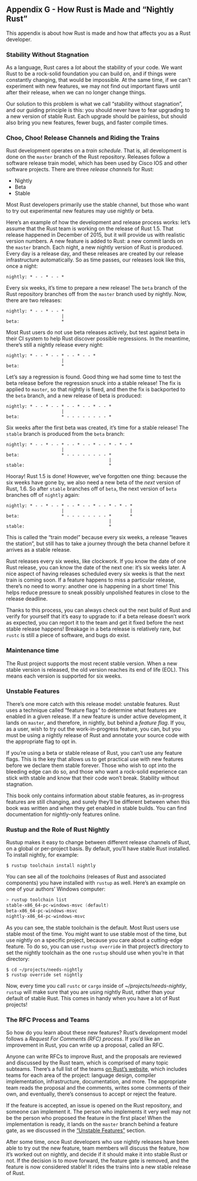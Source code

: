 ## Appendix G - How Rust is Made and “Nightly Rust”

This appendix is about how Rust is made and how that affects you as a Rust
developer.

### Stability Without Stagnation

As a language, Rust cares a _lot_ about the stability of your code. We want Rust
to be a rock-solid foundation you can build on, and if things were constantly
changing, that would be impossible. At the same time, if we can’t experiment
with new features, we may not find out important flaws until after their
release, when we can no longer change things.

Our solution to this problem is what we call “stability without stagnation”, and
our guiding principle is this: you should never have to fear upgrading to a new
version of stable Rust. Each upgrade should be painless, but should also bring
you new features, fewer bugs, and faster compile times.

### Choo, Choo! Release Channels and Riding the Trains

Rust development operates on a _train schedule_. That is, all development is
done on the `master` branch of the Rust repository. Releases follow a software
release train model, which has been used by Cisco IOS and other software
projects. There are three _release channels_ for Rust:

* Nightly
* Beta
* Stable

Most Rust developers primarily use the stable channel, but those who want to try
out experimental new features may use nightly or beta.

Here’s an example of how the development and release process works: let’s assume
that the Rust team is working on the release of Rust 1.5. That release happened
in December of 2015, but it will provide us with realistic version numbers. A
new feature is added to Rust: a new commit lands on the `master` branch. Each
night, a new nightly version of Rust is produced. Every day is a release day,
and these releases are created by our release infrastructure automatically. So
as time passes, our releases look like this, once a night:

```text
nightly: * - - * - - *
```

Every six weeks, it’s time to prepare a new release! The `beta` branch of the
Rust repository branches off from the `master` branch used by nightly. Now,
there are two releases:

```text
nightly: * - - * - - *
                     |
beta:                *
```

Most Rust users do not use beta releases actively, but test against beta in
their CI system to help Rust discover possible regressions. In the meantime,
there’s still a nightly release every night:

```text
nightly: * - - * - - * - - * - - *
                     |
beta:                *
```

Let’s say a regression is found. Good thing we had some time to test the beta
release before the regression snuck into a stable release! The fix is applied to
`master`, so that nightly is fixed, and then the fix is backported to the `beta`
branch, and a new release of beta is produced:

```text
nightly: * - - * - - * - - * - - * - - *
                     |
beta:                * - - - - - - - - *
```

Six weeks after the first beta was created, it’s time for a stable release! The
`stable` branch is produced from the `beta` branch:

```text
nightly: * - - * - - * - - * - - * - - * - * - *
                     |
beta:                * - - - - - - - - *
                                       |
stable:                                *
```

Hooray! Rust 1.5 is done! However, we’ve forgotten one thing: because the six
weeks have gone by, we also need a new beta of the _next_ version of Rust, 1.6.
So after `stable` branches off of `beta`, the next version of `beta` branches
off of `nightly` again:

```text
nightly: * - - * - - * - - * - - * - - * - * - *
                     |                         |
beta:                * - - - - - - - - *       *
                                       |
stable:                                *
```

This is called the “train model” because every six weeks, a release “leaves the
station”, but still has to take a journey through the beta channel before it
arrives as a stable release.

Rust releases every six weeks, like clockwork. If you know the date of one Rust
release, you can know the date of the next one: it’s six weeks later. A nice
aspect of having releases scheduled every six weeks is that the next train is
coming soon. If a feature happens to miss a particular release, there’s no need
to worry: another one is happening in a short time! This helps reduce pressure
to sneak possibly unpolished features in close to the release deadline.

Thanks to this process, you can always check out the next build of Rust and
verify for yourself that it’s easy to upgrade to: if a beta release doesn’t work
as expected, you can report it to the team and get it fixed before the next
stable release happens! Breakage in a beta release is relatively rare, but
`rustc` is still a piece of software, and bugs do exist.

### Maintenance time

The Rust project supports the most recent stable version. When a new stable
version is released, the old version reaches its end of life (EOL). This means
each version is supported for six weeks.

### Unstable Features

There’s one more catch with this release model: unstable features. Rust uses a
technique called “feature flags” to determine what features are enabled in a
given release. If a new feature is under active development, it lands on
`master`, and therefore, in nightly, but behind a _feature flag_. If you, as a
user, wish to try out the work-in-progress feature, you can, but you must be
using a nightly release of Rust and annotate your source code with the
appropriate flag to opt in.

If you’re using a beta or stable release of Rust, you can’t use any feature
flags. This is the key that allows us to get practical use with new features
before we declare them stable forever. Those who wish to opt into the bleeding
edge can do so, and those who want a rock-solid experience can stick with stable
and know that their code won’t break. Stability without stagnation.

This book only contains information about stable features, as in-progress
features are still changing, and surely they’ll be different between when this
book was written and when they get enabled in stable builds. You can find
documentation for nightly-only features online.

### Rustup and the Role of Rust Nightly

Rustup makes it easy to change between different release channels of Rust, on a
global or per-project basis. By default, you’ll have stable Rust installed. To
install nightly, for example:

```console
$ rustup toolchain install nightly
```

You can see all of the _toolchains_ (releases of Rust and associated components)
you have installed with `rustup` as well. Here’s an example on one of your
authors’ Windows computer:

```powershell
> rustup toolchain list
stable-x86_64-pc-windows-msvc (default)
beta-x86_64-pc-windows-msvc
nightly-x86_64-pc-windows-msvc
```

As you can see, the stable toolchain is the default. Most Rust users use stable
most of the time. You might want to use stable most of the time, but use nightly
on a specific project, because you care about a cutting-edge feature. To do so,
you can use `rustup override` in that project’s directory to set the nightly
toolchain as the one `rustup` should use when you’re in that directory:

```console
$ cd ~/projects/needs-nightly
$ rustup override set nightly
```

Now, every time you call `rustc` or `cargo` inside of
_~/projects/needs-nightly_, `rustup` will make sure that you are using nightly
Rust, rather than your default of stable Rust. This comes in handy when you have
a lot of Rust projects!

### The RFC Process and Teams

So how do you learn about these new features? Rust’s development model follows a
_Request For Comments (RFC) process_. If you’d like an improvement in Rust, you
can write up a proposal, called an RFC.

Anyone can write RFCs to improve Rust, and the proposals are reviewed and
discussed by the Rust team, which is comprised of many topic subteams. There’s a
full list of the teams
[on Rust’s website](https://www.rust-lang.org/governance), which includes teams
for each area of the project: language design, compiler implementation,
infrastructure, documentation, and more. The appropriate team reads the proposal
and the comments, writes some comments of their own, and eventually, there’s
consensus to accept or reject the feature.

If the feature is accepted, an issue is opened on the Rust repository, and
someone can implement it. The person who implements it very well may not be the
person who proposed the feature in the first place! When the implementation is
ready, it lands on the `master` branch behind a feature gate, as we discussed in
the [“Unstable Features”](#unstable-features)<!-- ignore --> section.

After some time, once Rust developers who use nightly releases have been able to
try out the new feature, team members will discuss the feature, how it’s worked
out on nightly, and decide if it should make it into stable Rust or not. If the
decision is to move forward, the feature gate is removed, and the feature is now
considered stable! It rides the trains into a new stable release of Rust.

